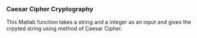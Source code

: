 ### Caesar Cipher Cryptography

This Matlab function takes a string and a integer as an input and gives the crpyted string using method of Caesar Cipher.
